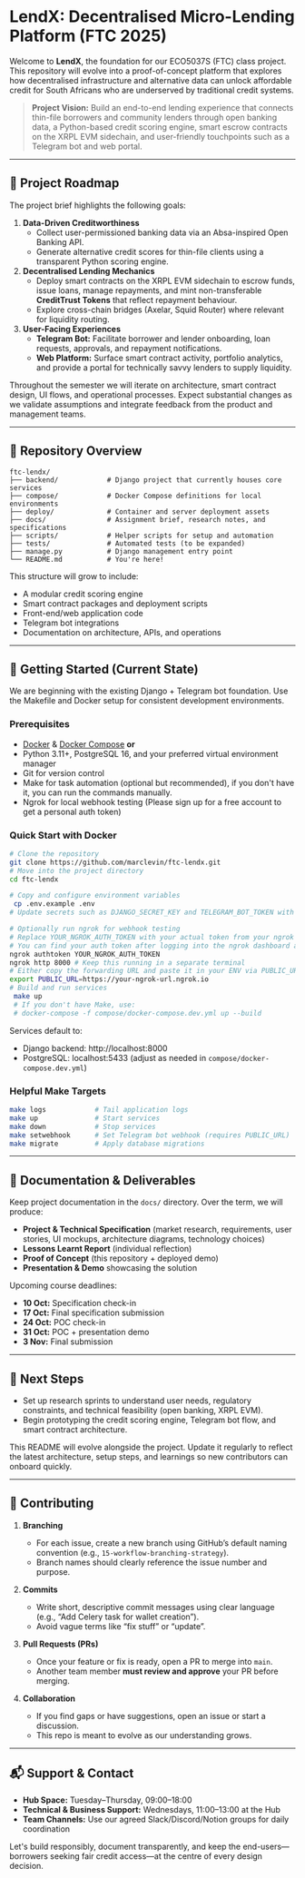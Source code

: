 # LendX: Decentralised Micro-Lending Platform (FTC 2025)

Welcome to **LendX**, the foundation for our ECO5037S (FTC) class project. This repository will evolve into a proof-of-concept platform that explores how decentralised infrastructure and alternative data can unlock affordable credit for South Africans who are underserved by traditional credit systems.

> **Project Vision:** Build an end-to-end lending experience that connects thin-file borrowers and community lenders through open banking data, a Python-based credit scoring engine, smart escrow contracts on the XRPL EVM sidechain, and user-friendly touchpoints such as a Telegram bot and web portal.

---

## 🧭 Project Roadmap

The project brief highlights the following goals:

1. **Data-Driven Creditworthiness**
   - Collect user-permissioned banking data via an Absa-inspired Open Banking API.
   - Generate alternative credit scores for thin-file clients using a transparent Python scoring engine.
2. **Decentralised Lending Mechanics**
   - Deploy smart contracts on the XRPL EVM sidechain to escrow funds, issue loans, manage repayments, and mint non-transferable **CreditTrust Tokens** that reflect repayment behaviour.
   - Explore cross-chain bridges (Axelar, Squid Router) where relevant for liquidity routing.
3. **User-Facing Experiences**
   - **Telegram Bot:** Facilitate borrower and lender onboarding, loan requests, approvals, and repayment notifications.
   - **Web Platform:** Surface smart contract activity, portfolio analytics, and provide a portal for technically savvy lenders to supply liquidity.

Throughout the semester we will iterate on architecture, smart contract design, UI flows, and operational processes. Expect substantial changes as we validate assumptions and integrate feedback from the product and management teams.

---

## 📁 Repository Overview

```
ftc-lendx/
├── backend/            # Django project that currently houses core services
├── compose/            # Docker Compose definitions for local environments
├── deploy/             # Container and server deployment assets
├── docs/               # Assignment brief, research notes, and specifications
├── scripts/            # Helper scripts for setup and automation
├── tests/              # Automated tests (to be expanded)
├── manage.py           # Django management entry point
└── README.md           # You're here!
```

This structure will grow to include:
- A modular credit scoring engine
- Smart contract packages and deployment scripts
- Front-end/web application code
- Telegram bot integrations
- Documentation on architecture, APIs, and operations

---

## 🚀 Getting Started (Current State)

We are beginning with the existing Django + Telegram bot foundation. Use the Makefile and Docker setup for consistent development environments.

### Prerequisites
- [Docker](https://www.docker.com/get-started) & [Docker Compose](https://docs.docker.com/compose/install/) **or**
- Python 3.11+, PostgreSQL 16, and your preferred virtual environment manager
- Git for version control
- Make for task automation (optional but recommended), if you don't have it, you can run the commands manually.
- Ngrok for local webhook testing (Please sign up for a free account to get a personal auth token)

### Quick Start with Docker
```bash
# Clone the repository
git clone https://github.com/marclevin/ftc-lendx.git
# Move into the project directory
cd ftc-lendx

# Copy and configure environment variables
 cp .env.example .env
# Update secrets such as DJANGO_SECRET_KEY and TELEGRAM_BOT_TOKEN with actual values

# Optionally run ngrok for webhook testing
# Replace YOUR_NGROK_AUTH_TOKEN with your actual token from your ngrok account.
# You can find your auth token after logging into the ngrok dashboard at https://dashboard.ngrok.com/get-started/your-authtoken
ngrok authtoken YOUR_NGROK_AUTH_TOKEN
ngrok http 8000 # Keep this running in a separate terminal
# Either copy the forwarding URL and paste it in your ENV via PUBLIC_URL or set it directly:
export PUBLIC_URL=https://your-ngrok-url.ngrok.io
# Build and run services
 make up
 # If you don't have Make, use:
 # docker-compose -f compose/docker-compose.dev.yml up --build
```
Services default to:
- Django backend: http://localhost:8000
- PostgreSQL: localhost:5433 (adjust as needed in `compose/docker-compose.dev.yml`)

### Helpful Make Targets
```bash
make logs            # Tail application logs
make up              # Start services
make down            # Stop services
make setwebhook      # Set Telegram bot webhook (requires PUBLIC_URL)
make migrate         # Apply database migrations
```

---

## 📝 Documentation & Deliverables

Keep project documentation in the `docs/` directory. Over the term, we will produce:

- **Project & Technical Specification** (market research, requirements, user stories, UI mockups, architecture diagrams, technology choices)
- **Lessons Learnt Report** (individual reflection)
- **Proof of Concept** (this repository + deployed demo)
- **Presentation & Demo** showcasing the solution

Upcoming course deadlines:
- **10 Oct:** Specification check-in
- **17 Oct:** Final specification submission
- **24 Oct:** POC check-in
- **31 Oct:** POC + presentation demo
- **3 Nov:** Final submission

---

## 🔭 Next Steps

- Set up research sprints to understand user needs, regulatory constraints, and technical feasibility (open banking, XRPL EVM).
- Begin prototyping the credit scoring engine, Telegram bot flow, and smart contract architecture.

This README will evolve alongside the project. Update it regularly to reflect the latest architecture, setup steps, and learnings so new contributors can onboard quickly.

---

## 🤝 Contributing

1. **Branching**  
   - For each issue, create a new branch using GitHub’s default naming convention (e.g., `15-workflow-branching-strategy`).  
   - Branch names should clearly reference the issue number and purpose.

2. **Commits**  
   - Write short, descriptive commit messages using clear language (e.g., “Add Celery task for wallet creation”).  
   - Avoid vague terms like “fix stuff” or “update”.

3. **Pull Requests (PRs)**  
   - Once your feature or fix is ready, open a PR to merge into `main`. 
   - Another team member **must review and approve** your PR before merging.

4. **Collaboration**  
   - If you find gaps or have suggestions, open an issue or start a discussion.  
   - This repo is meant to evolve as our understanding grows.

---

## 📬 Support & Contact

- **Hub Space:** Tuesday–Thursday, 09:00–18:00
- **Technical & Business Support:** Wednesdays, 11:00–13:00 at the Hub
- **Team Channels:** Use our agreed Slack/Discord/Notion groups for daily coordination

Let's build responsibly, document transparently, and keep the end-users—borrowers seeking fair credit access—at the centre of every design decision.
